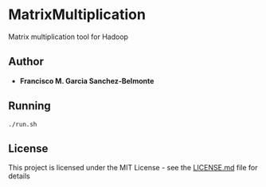 # MatrixMultiplication

Matrix multiplication tool for Hadoop

## Author

* **Francisco M. Garcia Sanchez-Belmonte**

## Running

```
./run.sh
```

## License

This project is licensed under the MIT License - see the [LICENSE.md](LICENSE.md) file for details
